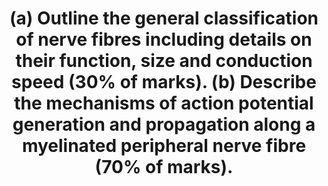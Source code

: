 ---
title: "(a) Outline the general classification of nerve fibres including details on their function, size and conduction speed (30% of marks). (b) Describe the mechanisms of action potential generation and propagation along a myelinated peripheral nerve fibre (70% of marks)."
entityType: SAQ
exam: PEX
college: CICM
year: 2024
sitting: B
question: 15
passRate: 47
EC_expectedDomains:
- "list of the different nerve fibre types including the breakdown of A, B, and C fibres along with their primary function, for example, motor/sensory/parasympathetic/sympathetic, presence of myelin, size, and velocity of conduction"
- "mechanism by which an action potential arises and is propagated in a myelinated nerve"
- "detailed overview of electrolyte movement across the neuronal membrane during depolarisation, timing, and explanation of the refractory period, the basis for unidirectional movement, and the mechanism of saltatory conduction which occurs in a myelinated nerve"
---